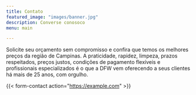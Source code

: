 ```yaml
---
title: Contato
featured_image: "images/banner.jpg"
description: Converse conosoco
menu: main

---
```



Solicite seu orçamento sem compromisso e confira que temos os melhores preços da região de Campinas. A praticidade, rapidez, limpeza, prazos respeitados, preços justos, condições de pagamento flexíveis e profissionais especializados é o que a DFW vem oferecendo a seus clientes há mais de 25 anos, com orgulho. 

{{< form-contact action="https://example.com"  >}}
